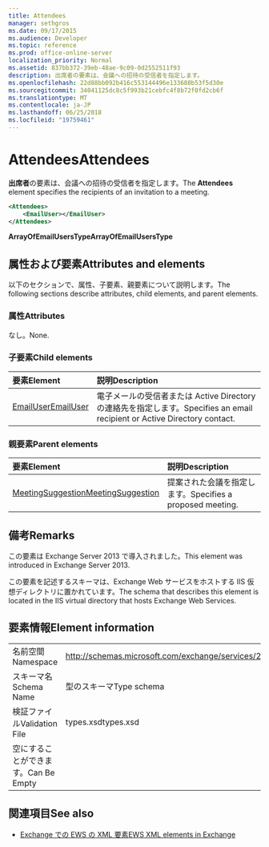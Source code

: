 ```yaml
---
title: Attendees
manager: sethgros
ms.date: 09/17/2015
ms.audience: Developer
ms.topic: reference
ms.prod: office-online-server
localization_priority: Normal
ms.assetid: 837bb372-39eb-48ae-9c09-0d2552511f93
description: 出席者の要素は、会議への招待の受信者を指定します。
ms.openlocfilehash: 22d88bb092b416c553144496e133680b53f5d30e
ms.sourcegitcommit: 34041125dc8c5f993b21cebfc4f8b72f0fd2cb6f
ms.translationtype: MT
ms.contentlocale: ja-JP
ms.lasthandoff: 06/25/2018
ms.locfileid: "19759461"
---
```

# <a name="attendees"></a><span data-ttu-id="57b31-103">Attendees</span><span class="sxs-lookup"><span data-stu-id="57b31-103">Attendees</span></span>

<span data-ttu-id="57b31-104">**出席者**の要素は、会議への招待の受信者を指定します。</span><span class="sxs-lookup"><span data-stu-id="57b31-104">The **Attendees** element specifies the recipients of an invitation to a meeting.</span></span> 
  
```XML
<Attendees>
    <EmailUser></EmailUser>
</Attendees>
```

 <span data-ttu-id="57b31-105">**ArrayOfEmailUsersType**</span><span class="sxs-lookup"><span data-stu-id="57b31-105">**ArrayOfEmailUsersType**</span></span>
## <a name="attributes-and-elements"></a><span data-ttu-id="57b31-106">属性および要素</span><span class="sxs-lookup"><span data-stu-id="57b31-106">Attributes and elements</span></span>

<span data-ttu-id="57b31-107">以下のセクションで、属性、子要素、親要素について説明します。</span><span class="sxs-lookup"><span data-stu-id="57b31-107">The following sections describe attributes, child elements, and parent elements.</span></span>
  
### <a name="attributes"></a><span data-ttu-id="57b31-108">属性</span><span class="sxs-lookup"><span data-stu-id="57b31-108">Attributes</span></span>

<span data-ttu-id="57b31-109">なし。</span><span class="sxs-lookup"><span data-stu-id="57b31-109">None.</span></span>
  
### <a name="child-elements"></a><span data-ttu-id="57b31-110">子要素</span><span class="sxs-lookup"><span data-stu-id="57b31-110">Child elements</span></span>

|<span data-ttu-id="57b31-111">**要素**</span><span class="sxs-lookup"><span data-stu-id="57b31-111">**Element**</span></span>|<span data-ttu-id="57b31-112">**説明**</span><span class="sxs-lookup"><span data-stu-id="57b31-112">**Description**</span></span>|
|:-----|:-----|
|[<span data-ttu-id="57b31-113">EmailUser</span><span class="sxs-lookup"><span data-stu-id="57b31-113">EmailUser</span></span>](emailuser.md) <br/> |<span data-ttu-id="57b31-114">電子メールの受信者または Active Directory の連絡先を指定します。</span><span class="sxs-lookup"><span data-stu-id="57b31-114">Specifies an email recipient or Active Directory contact.</span></span>  <br/> |
   
### <a name="parent-elements"></a><span data-ttu-id="57b31-115">親要素</span><span class="sxs-lookup"><span data-stu-id="57b31-115">Parent elements</span></span>

|<span data-ttu-id="57b31-116">**要素**</span><span class="sxs-lookup"><span data-stu-id="57b31-116">**Element**</span></span>|<span data-ttu-id="57b31-117">**説明**</span><span class="sxs-lookup"><span data-stu-id="57b31-117">**Description**</span></span>|
|:-----|:-----|
|[<span data-ttu-id="57b31-118">MeetingSuggestion</span><span class="sxs-lookup"><span data-stu-id="57b31-118">MeetingSuggestion</span></span>](meetingsuggestion.md) <br/> |<span data-ttu-id="57b31-119">提案された会議を指定します。</span><span class="sxs-lookup"><span data-stu-id="57b31-119">Specifies a proposed meeting.</span></span>  <br/> |
   
## <a name="remarks"></a><span data-ttu-id="57b31-120">備考</span><span class="sxs-lookup"><span data-stu-id="57b31-120">Remarks</span></span>

<span data-ttu-id="57b31-121">この要素は Exchange Server 2013 で導入されました。</span><span class="sxs-lookup"><span data-stu-id="57b31-121">This element was introduced in Exchange Server 2013.</span></span>
  
<span data-ttu-id="57b31-122">この要素を記述するスキーマは、Exchange Web サービスをホストする IIS 仮想ディレクトリに置かれています。</span><span class="sxs-lookup"><span data-stu-id="57b31-122">The schema that describes this element is located in the IIS virtual directory that hosts Exchange Web Services.</span></span>
  
## <a name="element-information"></a><span data-ttu-id="57b31-123">要素情報</span><span class="sxs-lookup"><span data-stu-id="57b31-123">Element information</span></span>

|||
|:-----|:-----|
|<span data-ttu-id="57b31-124">名前空間</span><span class="sxs-lookup"><span data-stu-id="57b31-124">Namespace</span></span>  <br/> |http://schemas.microsoft.com/exchange/services/2006/types  <br/> |
|<span data-ttu-id="57b31-125">スキーマ名</span><span class="sxs-lookup"><span data-stu-id="57b31-125">Schema Name</span></span>  <br/> |<span data-ttu-id="57b31-126">型のスキーマ</span><span class="sxs-lookup"><span data-stu-id="57b31-126">Type schema</span></span>  <br/> |
|<span data-ttu-id="57b31-127">検証ファイル</span><span class="sxs-lookup"><span data-stu-id="57b31-127">Validation File</span></span>  <br/> |<span data-ttu-id="57b31-128">types.xsd</span><span class="sxs-lookup"><span data-stu-id="57b31-128">types.xsd</span></span>  <br/> |
|<span data-ttu-id="57b31-129">空にすることができます。</span><span class="sxs-lookup"><span data-stu-id="57b31-129">Can Be Empty</span></span>  <br/> ||
   
## <a name="see-also"></a><span data-ttu-id="57b31-130">関連項目</span><span class="sxs-lookup"><span data-stu-id="57b31-130">See also</span></span>

- [<span data-ttu-id="57b31-131">Exchange での EWS の XML 要素</span><span class="sxs-lookup"><span data-stu-id="57b31-131">EWS XML elements in Exchange</span></span>](ews-xml-elements-in-exchange.md)

